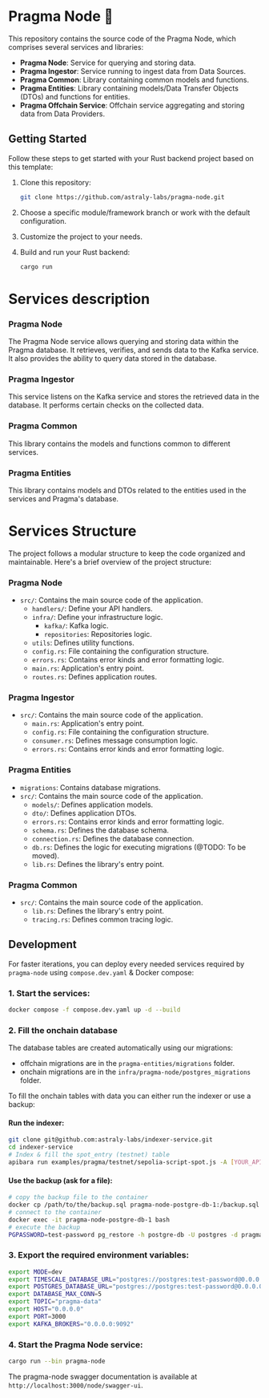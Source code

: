 # Pragma Node 🧩

This repository contains the source code of the Pragma Node, which comprises several services and libraries:

- **Pragma Node**: Service for querying and storing data.
- **Pragma Ingestor**: Service running to ingest data from Data Sources.
- **Pragma Common**: Library containing common models and functions.
- **Pragma Entities**: Library containing models/Data Transfer Objects (DTOs) and functions for entities.
- **Pragma Offchain Service**: Offchain service aggregating and storing data from Data Providers.

## Getting Started

Follow these steps to get started with your Rust backend project based on this template:

1. Clone this repository:

   ```bash
   git clone https://github.com/astraly-labs/pragma-node.git
   ```

2. Choose a specific module/framework branch or work with the default configuration.

3. Customize the project to your needs.

4. Build and run your Rust backend:

   ```bash
   cargo run
   ```

# Services description

### Pragma Node

The Pragma Node service allows querying and storing data within the Pragma database. It retrieves, verifies, and sends data to the Kafka service. It also provides the ability to query data stored in the database.

### Pragma Ingestor

This service listens on the Kafka service and stores the retrieved data in the database. It performs certain checks on the collected data.

### Pragma Common

This library contains the models and functions common to different services.

### Pragma Entities

This library contains models and DTOs related to the entities used in the services and Pragma's database.

# Services Structure

The project follows a modular structure to keep the code organized and maintainable. Here's a brief overview of the project structure:

### Pragma Node

- `src/`: Contains the main source code of the application.
  - `handlers/`: Define your API handlers.
  - `infra/`: Define your infrastructure logic.
    - `kafka/`: Kafka logic.
    - `repositories`: Repositories logic.
  - `utils`: Defines utility functions.
  - `config.rs`: File containing the configuration structure.
  - `errors.rs`: Contains error kinds and error formatting logic.
  - `main.rs`: Application's entry point.
  - `routes.rs`: Defines application routes.

### Pragma Ingestor

- `src/`: Contains the main source code of the application.
  - `main.rs`: Application's entry point.
  - `config.rs`: File containing the configuration structure.
  - `consumer.rs`: Defines message consumption logic.
  - `errors.rs`: Contains error kinds and error formatting logic.

### Pragma Entities

- `migrations`: Contains database migrations.
- `src/`: Contains the main source code of the application.
  - `models/`: Defines application models.
  - `dto/`: Defines application DTOs.
  - `errors.rs`: Contains error kinds and error formatting logic.
  - `schema.rs`: Defines the database schema.
  - `connection.rs`: Defines the database connection.
  - `db.rs`: Defines the logic for executing migrations (@TODO: To be moved).
  - `lib.rs`: Defines the library's entry point.

### Pragma Common

- `src/`: Contains the main source code of the application.
  - `lib.rs`: Defines the library's entry point.
  - `tracing.rs`: Defines common tracing logic.

## Development

For faster iterations, you can deploy every needed services required by `pragma-node` using `compose.dev.yaml` & Docker compose:

### 1. Start the services:

```bash
docker compose -f compose.dev.yaml up -d --build
```

### 2. Fill the onchain database

The database tables are created automatically using our migrations:

- offchain migrations are in the `pragma-entities/migrations` folder.
- onchain migrations are in the `infra/pragma-node/postgres_migrations` folder.

To fill the onchain tables with data you can either run the indexer or use a backup:

#### Run the indexer:

```bash
git clone git@github.com:astraly-labs/indexer-service.git
cd indexer-service
# Index & fill the spot_entry (testnet) table
apibara run examples/pragma/testnet/sepolia-script-spot.js -A [YOUR_APIBARA_API_KEY] --connection-string postgres://postgres:test-password@localhost:5433/pragma --table-name spot_entry --timeout-duration-seconds=240
```

#### Use the backup (ask for a file):

```bash
# copy the backup file to the container
docker cp /path/to/the/backup.sql pragma-node-postgre-db-1:/backup.sql
# connect to the container
docker exec -it pragma-node-postgre-db-1 bash
# execute the backup
PGPASSWORD=test-password pg_restore -h postgre-db -U postgres -d pragma /backup.sql
```

### 3. Export the required environment variables:

```bash
export MODE=dev
export TIMESCALE_DATABASE_URL="postgres://postgres:test-password@0.0.0.0:5432/pragma"
export POSTGRES_DATABASE_URL="postgres://postgres:test-password@0.0.0.0:5433/pragma"
export DATABASE_MAX_CONN=5
export TOPIC="pragma-data"
export HOST="0.0.0.0"
export PORT=3000
export KAFKA_BROKERS="0.0.0.0:9092"
```

### 4. Start the Pragma Node service:

```bash
cargo run --bin pragma-node
```

The pragma-node swagger documentation is available at `http://localhost:3000/node/swagger-ui`.
